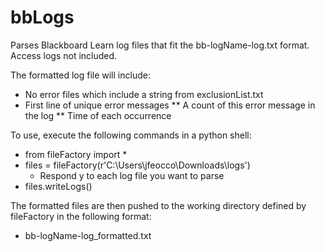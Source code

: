 # bbLogs

Parses Blackboard Learn log files that fit the bb-logName-log.txt format. Access logs not included.

The formatted log file will include:
* No error files which include a string from exclusionList.txt
* First line of unique error messages
** A count of this error message in the log
** Time of each occurrence

To use, execute the following commands in a python shell:
* from fileFactory import *
* files = fileFactory(r'C:\Users\jfeocco\Downloads\logs')
	* Respond y to each log file you want to parse
* files.writeLogs()

The formatted files are then pushed to the working directory defined by fileFactory in the following format:
* bb-logName-log_formatted.txt